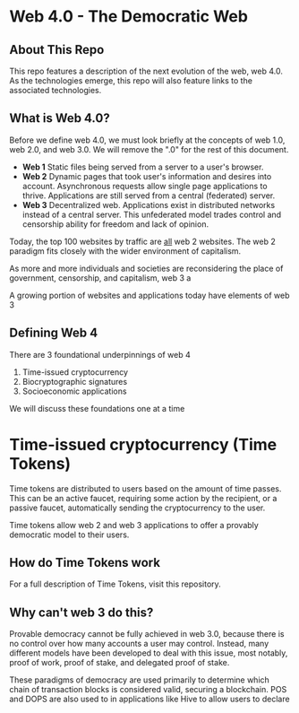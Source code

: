 # Web 4.0 - The Democratic Web

## About This Repo 

This repo features a description of the next evolution of the web, web 4.0. As the technologies emerge, this repo will also feature links to the  associated technologies.

## What is Web 4.0?

Before we define web 4.0, we must look briefly at the concepts of web 1.0, web 2.0, and web 3.0. We will remove the ".0" for the rest of this document.

 - **Web 1**
Static files being served from a server to a user's browser.
 - **Web 2**
Dynamic pages that took user's information and desires into account. Asynchronous requests allow single page applications to thrive. Applications are still served from a central (federated) server.
 - **Web 3**
Decentralized web. Applications exist in distributed networks instead of a central server. This unfederated model trades control and censorship ability for freedom and lack of opinion. 

Today, the top 100 websites by traffic are [all](https://www.alexa.com/topsites) web 2 websites. The web 2 paradigm fits closely with the wider environment of capitalism. 

As more and more individuals and societies are reconsidering the place of government, censorship, and capitalism,  web 3 a

A growing portion of websites and applications today have elements of web 3 

## Defining Web 4

There are 3 foundational underpinnings of web 4

 1. Time-issued cryptocurrency 
 2. Biocryptographic signatures
 3. Socioeconomic applications

We will discuss these foundations one at a time

# Time-issued cryptocurrency (Time Tokens) 

Time tokens are distributed to users based on the amount of time passes. This can be an active faucet, requiring some action by the recipient, or a passive faucet, automatically sending the cryptocurrency to the user. 

Time tokens allow web 2 and web 3 applications to offer a provably democratic model to their users. 

## How do Time Tokens work
For a full description of Time Tokens, visit this repository. 

## Why can't web 3 do this?
Provable democracy cannot be fully achieved in web 3.0, because there is no control over how many accounts a user may control. Instead, many different models have been developed to deal with this issue, most notably, proof of work, proof of stake, and delegated proof of stake. 

These paradigms of democracy are used primarily to determine which chain of transaction blocks is considered valid, securing a blockchain. POS and DOPS are also used to in applications like Hive to allow users to declare 

<!--stackedit_data:
eyJoaXN0b3J5IjpbMTk1MjcyMzU1OCwxNzA1MDY1ODUsNTA4OT
QyMjM1LDM2ODIxNDY3NSw3NjkwOTMzMjBdfQ==
-->